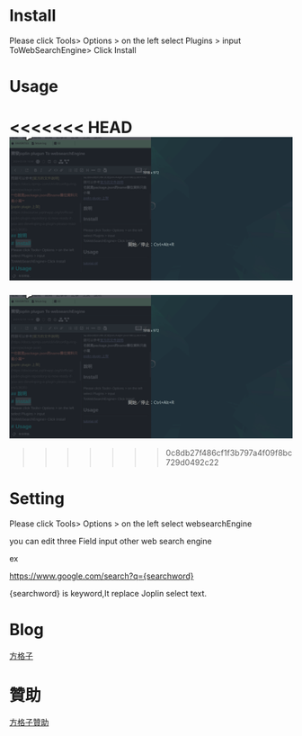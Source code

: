 # Install
Please click Tools> Options > on the left select Plugins > input ToWebSearchEngine> Click Install
# Usage
<<<<<<< HEAD
![tutorial.gif](https://raw.githubusercontent.com/fishpcblog/joplin-plugin-ToWebSearchEngine/4a1648dfbb1a1633469974804ec82e2247f14cd3/gif/tutorial.gif)
=======
![tutorial.gif](https://github.com/fishpcblog/joplin-plugin-ToWebSearchEngine/blob/4a1648dfbb1a1633469974804ec82e2247f14cd3/gif/tutorial.gif)
>>>>>>> 0c8db27f486cf1f3b797a4f09f8bc729d0492c22
# Setting
Please click Tools> Options >  on the left select websearchEngine

you can edit three Field input other web search engine

ex

https://www.google.com/search?q={searchword}

{searchword} is keyword,It replace  Joplin select text.

# Blog
[方格子](https://vocus.cc/user/@fishpcinfo)

# 贊助
[方格子贊助](https://vocus.cc/pay/donate/once/62be72b6fd89780001b11fe1?planId=60ab31f1fd897800019bff5f)
